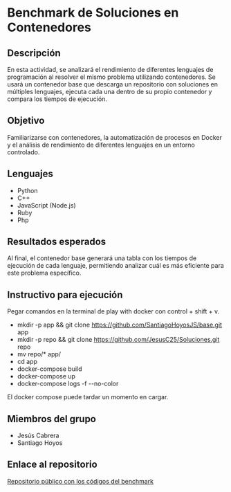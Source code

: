 # Benchmark de Soluciones en Contenedores

## Descripción

En esta actividad, se analizará el rendimiento de diferentes lenguajes de programación al resolver el mismo problema utilizando contenedores. Se usará un contenedor base que descarga un repositorio con soluciones en múltiples lenguajes, ejecuta cada una dentro de su propio contenedor y compara los tiempos de ejecución.

## Objetivo

Familiarizarse con contenedores, la automatización de procesos en Docker y el análisis de rendimiento de diferentes lenguajes en un entorno controlado.


## Lenguajes
- Python
- C++
- JavaScript (Node.js)
- Ruby
- Php

## Resultados esperados
Al final, el contenedor base generará una tabla con los tiempos de ejecución de cada lenguaje, permitiendo analizar cuál es más eficiente para este problema específico.

## Instructivo para ejecución

Pegar comandos en la terminal de play with docker con control + shift + v.

- mkdir -p app && git clone https://github.com/SantiagoHoyosJS/base.git app
- mkdir -p repo && git clone https://github.com/JesusC25/Soluciones.git repo
- mv repo/* app/
- cd app
- docker-compose build
- docker-compose up 
- docker-compose logs -f --no-color

El docker compose puede tardar un momento en cargar.

## Miembros del grupo
- Jesús Cabrera
- Santiago Hoyos

## Enlace al repositorio
[Repositorio público con los códigos del benchmark](https://github.com/SantiagoHoyosJS/soluciones.git)
